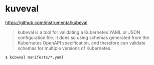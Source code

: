 kuveval
=====

https://github.com/instrumenta/kubeval

> kubeval is a tool for validating a Kubernetes YAML or JSON configuration file. It does so using schemas generated from the Kubernetes OpenAPI specification, and therefore can validate schemas for multiple versions of Kubernetes.


```
$ kubeval manifests/*.yaml
```
